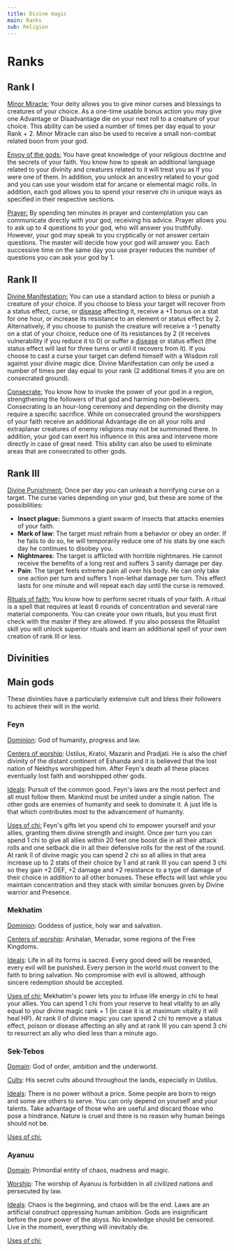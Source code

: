 ```yaml
---
title: Divine magic
main: Ranks
sub: Religion
---
```


# Ranks

## Rank I

<u>Minor Miracle:</u> Your deity allows you to give minor curses and blessings to creatures of your choice. As a one-time usable bonus action you may give one Advantage or Disadvantage die on your next roll to a creature of your choice. This ability can be used a number of times per day equal to your Rank + 2. Minor Miracle can also be used to receive a small non-combat related boon from your god.

<u>Envoy of the gods:</u> You have great knowledge of your religious doctrine and the secrets of your faith. You know how to speak an additional language related to your divinity and creatures related to it will treat you as if you were one of them. In addition, you unlock an ancestry related to your god and you can use your wisdom stat for arcane or elemental magic rolls. In addition, each god allows you to spend your reserve chi in unique ways as specified in their respective sections.

<u>Prayer:</u> By spending ten minutes in prayer and contemplation you can communicate directly with your god, receiving his advice. Prayer allows you to ask up to 4 questions to your god, who will answer you truthfully. However, your god may speak to you cryptically or not answer certain questions. The master will decide how your god will answer you. Each successive time on the same day you use prayer reduces the number of questions you can ask your god by 1.

## Rank II

<u>Divine Manifestation:</u> You can use a standard action to bless or punish a creature of your choice. If you choose to bless your target will recover from a status effect, curse, or [disease](https://raldamain.com/rules/Reglas%20adicionales/venenos_enfermedades.html#enfermedades) affecting it, receive a +1 bonus on a stat for one hour, or increase its resistance to an element or status effect by 2. Alternatively, if you choose to punish the creature will receive a -1 penalty on a stat of your choice, reduce one of its resistances by 2 (it receives vulnerability if you reduce it to 0) or suffer a [disease](https://raldamain.com/rules/Reglas%20adicionales/venenos_enfermedades.html#enfermedades) or status effect (the status effect will last for three turns or until it recovers from it). If you choose to cast a curse your target can defend himself with a Wisdom roll against your divine magic dice. Divine Manifestation can only be used a number of times per day equal to your rank (2 additional times if you are on consecrated ground).

<u>Consecrate:</u> You know how to invoke the power of your god in a region, strengthening the followers of that god and harming non-believers. Consecrating is an hour-long ceremony and depending on the divinity may require a specific sacrifice. While on consecrated ground the worshippers of your faith receive an additional Advantage die on all your rolls and extraplanar creatures of enemy religions may not be summoned there. In addition, your god can exert his influence in this area and intervene more directly in case of great need. This ability can also be used to eliminate areas that are consecrated to other gods.  

## Rank III

<u>Divine Punishment:</u> Once per day you can unleash a horrifying curse on a target. The curse varies depending on your god, but these are some of the possibilities:

- **Insect plague:** Summons a giant swarm of insects that attacks enemies of your faith.
- **Mark of law**: The target must refrain from a behavior or obey an order. If he fails to do so, he will temporarily reduce one of his stats by one each day he continues to disobey you. 
- **Nightmares**: The target is afflicted with horrible nightmares. He cannot receive the benefits of a long rest and suffers 3 sanity damage per day.
- **Pain**: The target feels extreme pain all over his body. He can only take one action per turn and suffers 1 non-lethal damage per turn. This effect lasts for one minute and will repeat each day until the curse is removed.

<u>Rituals of faith:</u> You know how to perform secret rituals of your faith. A ritual is a spell that requires at least 6 rounds of concentration and several rare material components. You can create your own rituals, but you must first check with the master if they are allowed. If you also possess the Ritualist skill you will unlock superior rituals and learn an additional spell of your own creation of rank III or less.

## Divinities

## Main gods

These divinities have a particularly extensive cult and bless their followers to achieve their will in the world.

### Feyn

<u>Dominion</u>: God of humanity, progress and law.

<u>Centers of worship</u>: Ustilus, Kratoi, Mazarin and Pradjati. He is also the chief divinity of the distant continent of Eshanda and it is believed that the lost nation of Nekthys worshipped him. After Feyn's death all these places eventually lost faith and worshipped other gods.

<u>Ideals</u>: Pursuit of the common good. Feyn's laws are the most perfect and all must follow them. Mankind must be united under a single nation. The other gods are enemies of humanity and seek to dominate it. A just life is that which contributes most to the advancement of humanity.

<u>Uses of chi:</u> Feyn's gifts let you spend chi to empower yourself and your allies, granting them divine strength and insight. Once per turn you can spend 1 chi to give all allies within 20 feet one boost die in all their attack rolls and one setback die in all their defensive rolls for the rest of the round. At rank II of divine magic you can spend 2 chi so all allies in that area increase up to 2 stats of their choice by 1 and at rank III you can spend 3 chi so they gain +2 DEF, +2 damage and +2 resistance to a type of damage of their choice in addition to all other bonuses. These effects will last while you maintain concentration and they stack with similar bonuses given by Divine warrior and Presence.

### Mekhatim

<u>Dominion</u>: Goddess of justice, holy war and salvation.

<u>Centers of worship</u>: Arshalan, Menadar, some regions of the Free Kingdoms.

<u>Ideals</u>: Life in all its forms is sacred. Every good deed will be rewarded, every evil will be punished. Every person in the world must convert to the faith to bring salvation. No compromise with evil is allowed, although sincere redemption should be accepted.

<u>Uses of chi:</u> Mekhatim's power lets you to infuse life energy in chi to heal your allies. You can spend 1 chi from your reserve to heal vitality to an ally equal to your divine magic rank + 1 (in case it is at maximum vitality it will heal HP). At rank II of divine magic you can spend 2 chi to remove a status effect, poison or disease affecting an ally and at rank III you can spend 3 chi to resurrect an ally who died less than a minute ago.

### Sek-Tebos

<u>Domain</u>: God of order, ambition and the underworld.

<u>Cults</u>: His secret cults abound throughout the lands, especially in Ustilus.

<u>Ideals</u>: There is no power without a price. Some people are born to reign and some are others to serve. You can only depend on yourself and your talents. Take advantage of those who are useful and discard those who pose a hindrance. Nature is cruel and there is no reason why human beings should not be.

<u>Uses of chi:</u>

### Ayanuu

<u>Domain</u>: Primordial entity of chaos, madness and magic.

<u>Worship</u>: The worship of Ayanuu is forbidden in all civilized nations and persecuted by law.

<u>Ideals</u>: Chaos is the beginning, and chaos will be the end. Laws are an artificial construct oppressing human ambition. Gods are insignificant before the pure power of the abyss. No knowledge should be censored. Live in the moment, everything will inevitably die. 

<u>Uses of chi:</u>